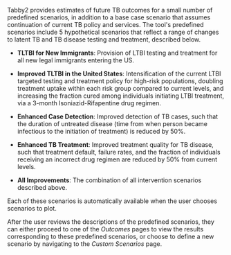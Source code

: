 Tabby2 provides estimates of future TB outcomes for a small number of
predefined scenarios, in addition to a base case scenario that assumes
continuation of current TB policy and services. The tool's predefined
scenarios include 5 hypothetical scenarios that reflect a range of
changes to latent TB and TB disease testing and treatment, described below.

-   **TLTBI for New Immigrants**: Provision of LTBI testing and
    treatment for all new legal immigrants entering the US.

-   **Improved TLTBI in the United States**: Intensification of the
    current LTBI targeted testing and treatment policy for high-risk
    populations, doubling treatment uptake within each risk group
    compared to current levels, and increasing the fraction cured among
    individuals initiating LTBI treatment, via a 3-month
    Isoniazid-Rifapentine drug regimen.

-   **Enhanced Case Detection**: Improved detection of TB cases, such that
    the duration of untreated disease (time from when person became
    infectious to the initiation of treatment) is reduced by 50%.

-   **Enhanced TB Treatment**: Improved treatment quality for TB disease,
    such that treatment default, failure rates, and the fraction of
    individuals receiving an incorrect drug regimen are reduced by 50%
    from current levels.

-   **All Improvements**: The combination of all intervention scenarios
    described above.

Each of these scenarios is automatically available when the user chooses
scenarios to plot.

After the user reviews the descriptions of the predefined scenarios,
they can either proceed to one of the *Outcomes* pages to view the
results corresponding to these predefined scenarios, or choose to define
a new scenario by navigating to the *Custom Scenarios* page.
